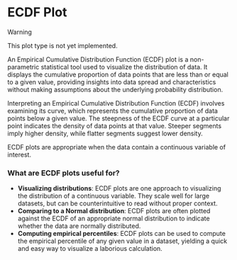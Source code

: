 # ECDF Plot

> [!WARNING]
> This plot type is not yet implemented.

An Empirical Cumulative Distribution Function (ECDF) plot is a non-parametric statistical tool used to visualize the distribution of data. It displays the cumulative proportion of data points that are less than or equal to a given value, providing insights into data spread and characteristics without making assumptions about the underlying probability distribution.

Interpreting an Empirical Cumulative Distribution Function (ECDF) involves examining its curve, which represents the cumulative proportion of data points below a given value. The steepness of the ECDF curve at a particular point indicates the density of data points at that value. Steeper segments imply higher density, while flatter segments suggest lower density.

ECDF plots are appropriate when the data contain a continuous variable of interest.

### What are ECDF plots useful for?

- **Visualizing distributions**: ECDF plots are one approach to visualizing the distribution of a continuous variable. They scale well for large datasets, but can be counterintuitive to read without proper context.
- **Comparing to a Normal distribution**: ECDF plots are often plotted against the ECDF of an appropriate normal distribution to indicate whether the data are normally distributed.
- **Computing empirical percentiles**: ECDF plots can be used to compute the empirical percentile of any given value in a dataset, yielding a quick and easy way to visualize a laborious calculation.